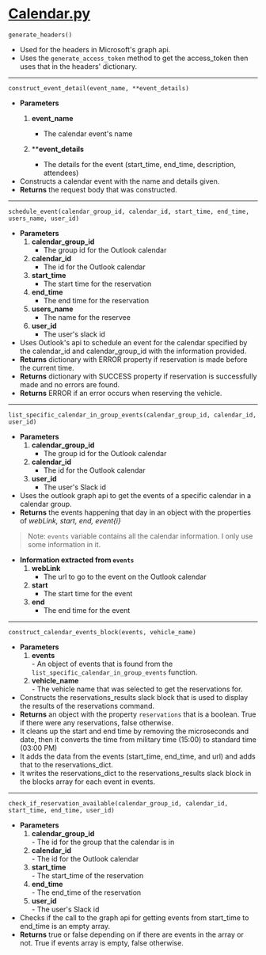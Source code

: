 # [Calendar.py](../../api/Calendar.py)  
`generate_headers()`  
- Used for the headers in Microsoft's graph api.  
- Uses the `generate_access_token` method to get the access_token then uses that in the headers' dictionary.  
---
`construct_event_detail(event_name, **event_details)`  
- **Parameters**  
  1. **event_name**  
      - The calendar event's name
      
  2. ****event_details**  
      - The details for the event (start_time, end_time, description, attendees)  
- Constructs a calendar event with the name and details given.  
- **Returns** the request body that was constructed.  
---  
`schedule_event(calendar_group_id, calendar_id, start_time, end_time, users_name, user_id)`  
- **Parameters**  
  1. **calendar_group_id**  
      - The group id for the Outlook calendar  
  2. **calendar_id**  
      - The id for the Outlook calendar  
  3. **start_time**  
      - The start time for the reservation  
  4. **end_time**  
      - The end time for the reservation  
  5. **users_name**  
      - The name for the reservee  
  6. **user_id**  
      - The user's slack id
- Uses Outlook's api to schedule an event for the calendar specified by the calendar_id and calendar_group_id with the information provided.  
- **Returns** dictionary with ERROR property if reservation is made before the current time.  
- **Returns** dictionary with SUCCESS property if reservation is successfully made and no errors are found.  
- **Returns** ERROR if an error occurs when reserving the vehicle.  
---  
`list_specific_calendar_in_group_events(calendar_group_id, calendar_id, user_id)`  
- **Parameters**  
  1. **calendar_group_id**  
      - The group id for the Outlook calendar  
  2. **calendar_id**  
      - The id for the Outlook calendar  
  3. **user_id**  
      - The user's Slack id
- Uses the outlook graph api to get the events of a specific calendar in a calendar group.  
- **Returns** the events happening that day in an object with the properties of *webLink, start, end, event{i}*
>Note: `events` variable contains all the calendar information. I only use some information in it.
- **Information extracted from `events`**
  1. **webLink**  
      - The url to go to the event on the Outlook calendar  
  2. **start**  
      - The start time for the event  
  3. **end**  
      - The end time for the event  
---
`construct_calendar_events_block(events, vehicle_name)`  
- **Parameters**  
    1. **events**  
      - An object of events that is found from the `list_specific_calendar_in_group_events` function. 
    2. **vehicle_name**  
      - The vehicle name that was selected to get the reservations for.  
- Constructs the reservations_results slack block that is used to display the results of the reservations command. 
- **Returns** an object with the property `reservations` that is a boolean. True if there were any reservations, false otherwise.  
- It cleans up the start and end time by removing the microseconds and date, then it converts the time from military time (15:00) to standard time (03:00 PM)  
- It adds the data from the events (start_time, end_time, and url) and adds that to the reservations_dict.  
- It writes the reservations_dict to the reservations_results slack block in the blocks array for each event in events.  
---  
`check_if_reservation_available(calendar_group_id, calendar_id, start_time, end_time, user_id)`  
- **Parameters**  
    1. **calendar_group_id**  
      - The id for the group that the calendar is in  
    2. **calendar_id**  
      - The id for the Outlook calendar  
    3. **start_time**  
      - The start_time of the reservation  
    4. **end_time**  
      - The end_time of the reservation  
    5. **user_id**  
      - The user's Slack id
- Checks if the call to the graph api for getting events from start_time to end_time is an empty array.  
- **Returns** true or false depending on if there are events in the array or not. True if events array is empty, false otherwise.  


